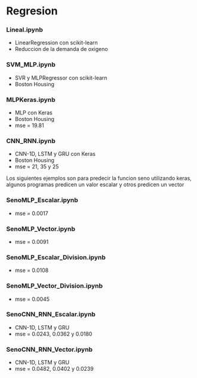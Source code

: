 # Regresion
### Lineal.ipynb
* LinearRegression con scikit-learn
* Reduccion de la demanda de oxigeno

### SVM_MLP.ipynb
* SVR y MLPRegressor con scikit-learn
* Boston Housing

### MLPKeras.ipynb
* MLP con Keras
* Boston Housing
* mse = 19.81

### CNN_RNN.ipynb
* CNN-1D, LSTM y GRU con Keras
* Boston Housing
* mse = 21, 35 y 25

Los siguientes ejemplos son para predecir la funcion seno utilizando keras, algunos programas predicen un valor escalar y otros predicen un vector

### SenoMLP_Escalar.ipynb
* mse = 0.0017

### SenoMLP_Vector.ipynb
* mse = 0.0091

### SenoMLP_Escalar_Division.ipynb
* mse = 0.0108

### SenoMLP_Vector_Division.ipynb
* mse = 0.0045

### SenoCNN_RNN_Escalar.ipynb
* CNN-1D, LSTM y GRU
* mse = 0.0243, 0.0362 y 0.0180

### SenoCNN_RNN_Vector.ipynb
* CNN-1D, LSTM y GRU
* mse = 0.0482, 0.0402 y 0.0239
